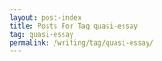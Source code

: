 ```yaml
---
layout: post-index
title: Posts For Tag quasi-essay
tag: quasi-essay
permalink: /writing/tag/quasi-essay/
---
```

